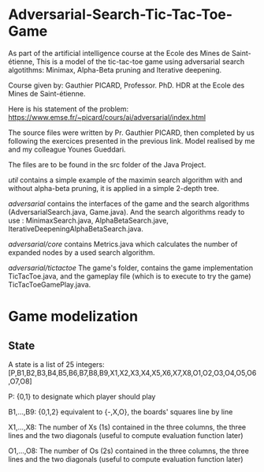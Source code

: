 # Adversarial-Search-Tic-Tac-Toe-Game
As part of the artificial intelligence course at the Ecole des Mines de Saint-étienne, This is a model of the tic-tac-toe game using adversarial search algotithms: Minimax, Alpha-Beta pruning and Iterative deepening.

Course given by: Gauthier PICARD, Professor. PhD. HDR at the Ecole des Mines de Saint-étienne.

Here is his statement of the problem: https://www.emse.fr/~picard/cours/ai/adversarial/index.html

The source files were written by Pr. Gauthier PICARD, then completed by us following the exercices presented in the previous link. Model realised by me and my colleague Younes Gueddari.

The files are to be found in the src folder of the Java Project. 

_util_ contains a simple example of the maximin search algorithm with and without alpha-beta pruning, it is applied in a simple 2-depth tree.

_adversarial_ contains the interfaces of the game and the search algorithms (AdversarialSearch.java, Game.java). And the search algorithms ready to use : MinimaxSearch.java, AlphaBetaSearch.jave, IterativeDeepeningAlphaBetaSearch.java.

_adversarial/core_ contains Metrics.java which calculates the number of expanded nodes by a used search algorithm.

_adversarial/tictactoe_ The game's folder, contains the game implementation TicTacToe.java, and the gameplay file (which is to execute to try the game) TicTacToeGamePlay.java.

# Game modelization
## State

A state is a list of 25 integers: [P,B1,B2,B3,B4,B5,B6,B7,B8,B9,X1,X2,X3,X4,X5,X6,X7,X8,O1,O2,O3,O4,O5,O6,O7,O8]

P: {0,1} to designate which player should play

B1,...,B9: {0,1,2} equivalent to {-,X,O}, the boards' squares line by line

X1,...,X8: The number of Xs (1s) contained in the three columns, the three lines and the two diagonals (useful to compute evaluation function later)

O1,...,O8: The number of Os (2s) contained in the three columns, the three lines and the two diagonals (useful to compute evaluation function later)


